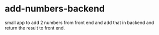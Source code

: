 # add-numbers-backend
small app to add 2 numbers from front end and add that in backend and return the result to front end.
